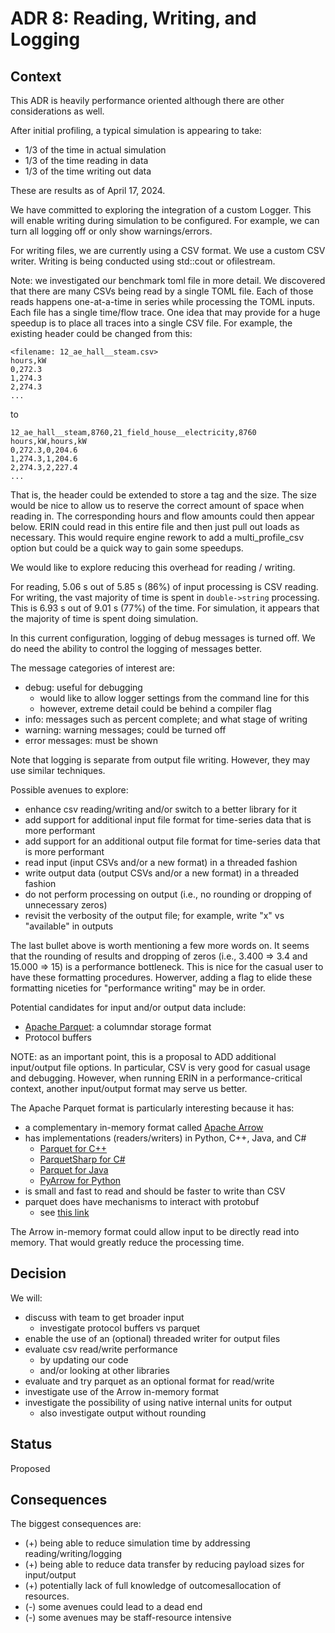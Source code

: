 # ADR 8: Reading, Writing, and Logging

## Context

This ADR is heavily performance oriented although there are other considerations as well.

After initial profiling, a typical simulation is appearing to take:

- 1/3 of the time in actual simulation
- 1/3 of the time reading in data
- 1/3 of the time writing out data

These are results as of April 17, 2024.

We have committed to exploring the integration of a custom Logger.
This will enable writing during simulation to be configured.
For example, we can turn all logging off or only show warnings/errors.

For writing files, we are currently using a CSV format.
We use a custom CSV writer.
Writing is being conducted using std::cout or ofilestream.

Note: we investigated our benchmark toml file in more detail.
We discovered that there are many CSVs being read by a single TOML file.
Each of those reads happens one-at-a-time in series while processing the TOML inputs.
Each file has a single time/flow trace.
One idea that may provide for a huge speedup is to place all traces into a single CSV file.
For example, the existing header could be changed from this:

```
<filename: 12_ae_hall__steam.csv>
hours,kW
0,272.3
1,274.3
2,274.3
...
```

to

```
12_ae_hall__steam,8760,21_field_house__electricity,8760
hours,kW,hours,kW
0,272.3,0,204.6
1,274.3,1,204.6
2,274.3,2,227.4
...
```

That is, the header could be extended to store a tag and the size.
The size would be nice to allow us to reserve the correct amount of space when reading in.
The corresponding hours and flow amounts could then appear below.
ERIN could read in this entire file and then just pull out loads as necessary.
This would require engine rework to add a multi_profile_csv option but could be a quick way to gain some speedups.

We would like to explore reducing this overhead for reading / writing.

For reading, 5.06 s out of 5.85 s (86%) of input processing is CSV reading.
For writing, the vast majority of time is spent in `double->string` processing.
This is 6.93 s out of 9.01 s (77%) of the time.
For simulation, it appears that the majority of time is spent doing simulation.

In this current configuration, logging of debug messages is turned off.
We do need the ability to control the logging of messages better.

The message categories of interest are:

- debug: useful for debugging
  - would like to allow logger settings from the command line for this
  - however, extreme detail could be behind a compiler flag
- info: messages such as percent complete; and what stage of writing
- warning: warning messages; could be turned off
- error messages: must be shown

Note that logging is separate from output file writing.
However, they may use similar techniques.

Possible avenues to explore:

- enhance csv reading/writing and/or switch to a better library for it
- add support for additional input file format for time-series data that is more performant
- add support for an additional output file format for time-series data that is more performant
- read input (input CSVs and/or a new format) in a threaded fashion
- write output data (output CSVs and/or a new format) in a threaded fashion
- do not perform processing on output (i.e., no rounding or dropping of unnecessary zeros)
- revisit the verbosity of the output file; for example, write "x" vs "available" in outputs

The last bullet above is worth mentioning a few more words on.
It seems that the rounding of results and dropping of zeros (i.e., 3.400 => 3.4 and 15.000 => 15) is a performance bottleneck.
This is nice for the casual user to have these formatting procedures.
Howerver, adding a flag to elide these formatting niceties for "performance writing" may be in order.

Potential candidates for input and/or output data include:

- [Apache Parquet](https://parquet.apache.org/): a columndar storage format
- Protocol buffers

NOTE: as an important point, this is a proposal to ADD additional input/output file options.
In particular, CSV is very good for casual usage and debugging.
However, when running ERIN in a performance-critical context, another input/output format may serve us better.

The Apache Parquet format is particularly interesting because it has:

- a complementary in-memory format called [Apache Arrow](https://arrow.apache.org/)
- has implementations (readers/writers) in Python, C++, Java, and C#
  - [Parquet for C++](https://github.com/apache/arrow/tree/main/cpp/tools/parquet)
  - [ParquetSharp for C#](https://github.com/G-Research/ParquetSharp)
  - [Parquet for Java](https://github.com/apache/parquet-mr/)
  - [PyArrow for Python](https://arrow.apache.org/docs/python/index.html)
- is small and fast to read and should be faster to write than CSV
- parquet does have mechanisms to interact with protobuf
  - see [this link](https://github.com/rdblue/parquet-avro-protobuf/blob/master/README.md)

The Arrow in-memory format could allow input to be directly read into memory.
That would greatly reduce the processing time.

## Decision

We will:

- discuss with team to get broader input
  - investigate protocol buffers vs parquet
- enable the use of an (optional) threaded writer for output files
- evaluate csv read/write performance
  - by updating our code
  - and/or looking at other libraries
- evaluate and try parquet as an optional format for read/write
- investigate use of the Arrow in-memory format
- investigate the possibility of using native internal units for output
  - also investigate output without rounding

## Status

Proposed

## Consequences

The biggest consequences are:

- (+) being able to reduce simulation time by addressing reading/writing/logging
- (+) being able to reduce data transfer by reducing payload sizes for input/output
- (+) potentially lack of full knowledge of outcomesallocation of resources.
- (-) some avenues could lead to a dead end 
- (-) some avenues may be staff-resource intensive
